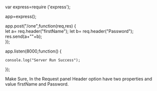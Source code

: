 ###
var express=require ('express');  
  
app=express();  
  
app.post("/one",function(req,res) {  
     let a=  req.header("firstName");
      let b= req.header("Password");
    res.send(a+""+b);  
});  
  
  
app.listen(8000,function() {  
  
    console.log("Server Run Success");  
});


Make Sure, In the   Request panel  Header option have two properties and value  firstName and Password.